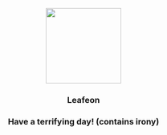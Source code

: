 <p align="center">
    <img src="https://raw.githubusercontent.com/PokeAPI/sprites/master/sprites/pokemon/470.png" width="150" height="150">
</p>
<h3 align="center"> <b>Leafeon</b></h3>
<h3 align="center">Have a terrifying day! (contains irony)</h3>
